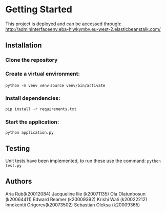# Getting Started 

This project is deployed and can be accessed through: http://admininterfaceenv.eba-hiwkymbv.eu-west-2.elasticbeanstalk.com/

## Installation 

### Clone the repository

### Create a virtual environment:
`python -m venv venv`
`source venv/bin/activate`

### Install dependencies:
`pip install -r requirements.txt`

### Start the application:
`python application.py`

## Testing

Unit tests have been implemented, to run these use the command:
`python test.py`

## Authors 

Aria Rub(k20012084)
Jacqueline Ilie (k20071135)
Ola Olatunbosun (k20064411)
Edward Reamer (k20009392)
Krishi Wali (k20022212)
Innokentii Grigorev(k20073502)
Sebastian Oleksa (k20009365)
